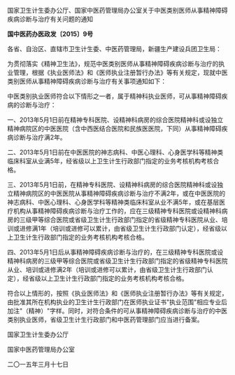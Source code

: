 国家卫生计生委办公厅、国家中医药管理局办公室关于中医类别医师从事精神障碍疾病诊断与治疗有关问题的通知

**国中医药办医政发〔2015〕9号**

各省、自治区、直辖市卫生计生委、中医药管理局，新疆生产建设兵团卫生局：

为贯彻落实《精神卫生法》，规范中医类别医师从事精神障碍疾病诊断与治疗的执业管理，根据《执业医师法》和《医师执业注册暂行办法》等有关规定，现就中医类别医师从事精神障碍疾病诊断与治疗有关事项通知如下：

中医类别执业医师符合以下情形之一者，属于精神科执业医师，可从事精神障碍疾病的诊断与治疗：

一、2013年5月1日前在精神专科医院、设精神科病房的综合医院精神科或设独立精神病院区的中医医院（含中西医结合医院和民族医医院，下同）从事精神障碍疾病诊断与治疗满2年。

二、2013年5月1日前在中医医院的神志病科、中医心理科、心身医学科等精神类临床科室从业满5年，经省级以上卫生计生行政部门指定的业务考核机构考核合格。

三、2013年5月1日前，在精神专科医院、设精神科病房的综合医院精神科或设独立精神病院区的中医医院从事精神障碍疾病诊断与治疗不满2年，或在中医医院的神志病科、中医心理科、心身医学科等精神类临床科室从业不满5年，或在基层医疗机构从事精神障碍疾病诊断与治疗工作的，应在三级精神专科医院或设精神科病房的三级甲等综合医院或省级卫生计生行政部门指定的省级精神专科医院从业、培训或进修满1年（培训或进修可以累计，由省级卫生计生行政部门认定），经省级以上卫生计生行政部门指定的业务考核机构考核合格。

四、2013年5月1日后从事精神障碍疾病诊断与治疗的，在三级精神专科医院或设精神科病房的三级甲等综合医院或省级卫生计生行政部门指定的省级精神专科医院从业、培训或进修满2年（培训或进修可以累计，由省级卫生计生行政部门认定），经省级以上卫生计生行政部门指定的业务考核机构考核合格。

符合以上情形的，按照《执业医师法》和《医师执业注册暂行办法》等有关规定，由批准其所在机构执业的卫生计生行政部门在医师执业证书"执业范围"相应专业后加注"（精神）"字样。同时，对符合条件的可从事精神障碍疾病诊断与治疗的中医类别执业医师，省级卫生计生行政部门和中医药管理部门应当进行备案。

国家卫生计生委办公厅

国家中医药管理局办公室

二〇一五年三月十七日
